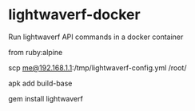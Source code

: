 # lightwaverf-docker
Run lightwaverf API commands in a docker container

from ruby:alpine

scp me@192.168.1.1:/tmp/lightwaverf-config.yml /root/

apk add build-base

gem install lightwaverf
